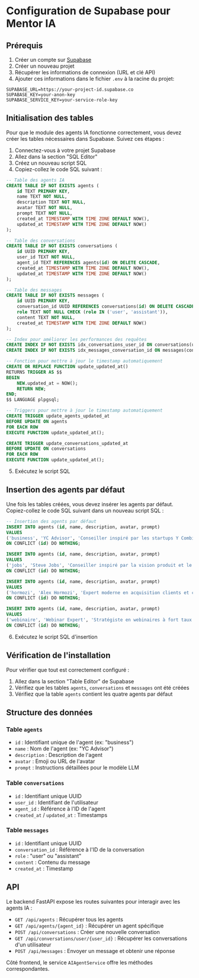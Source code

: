 # Configuration de Supabase pour Mentor IA

## Prérequis

1. Créer un compte sur [Supabase](https://supabase.com)
2. Créer un nouveau projet
3. Récupérer les informations de connexion (URL et clé API)
4. Ajouter ces informations dans le fichier `.env` à la racine du projet:

```
SUPABASE_URL=https://your-project-id.supabase.co
SUPABASE_KEY=your-anon-key
SUPABASE_SERVICE_KEY=your-service-role-key
```

## Initialisation des tables

Pour que le module des agents IA fonctionne correctement, vous devez créer les tables nécessaires dans Supabase. Suivez ces étapes :

1. Connectez-vous à votre projet Supabase
2. Allez dans la section "SQL Editor"
3. Créez un nouveau script SQL
4. Copiez-collez le code SQL suivant :

```sql
-- Table des agents IA
CREATE TABLE IF NOT EXISTS agents (
    id TEXT PRIMARY KEY,
    name TEXT NOT NULL,
    description TEXT NOT NULL,
    avatar TEXT NOT NULL,
    prompt TEXT NOT NULL,
    created_at TIMESTAMP WITH TIME ZONE DEFAULT NOW(),
    updated_at TIMESTAMP WITH TIME ZONE DEFAULT NOW()
);

-- Table des conversations
CREATE TABLE IF NOT EXISTS conversations (
    id UUID PRIMARY KEY,
    user_id TEXT NOT NULL,
    agent_id TEXT REFERENCES agents(id) ON DELETE CASCADE,
    created_at TIMESTAMP WITH TIME ZONE DEFAULT NOW(),
    updated_at TIMESTAMP WITH TIME ZONE DEFAULT NOW()
);

-- Table des messages
CREATE TABLE IF NOT EXISTS messages (
    id UUID PRIMARY KEY,
    conversation_id UUID REFERENCES conversations(id) ON DELETE CASCADE,
    role TEXT NOT NULL CHECK (role IN ('user', 'assistant')),
    content TEXT NOT NULL,
    created_at TIMESTAMP WITH TIME ZONE DEFAULT NOW()
);

-- Index pour améliorer les performances des requêtes
CREATE INDEX IF NOT EXISTS idx_conversations_user_id ON conversations(user_id);
CREATE INDEX IF NOT EXISTS idx_messages_conversation_id ON messages(conversation_id);

-- Fonction pour mettre à jour le timestamp automatiquement
CREATE OR REPLACE FUNCTION update_updated_at()
RETURNS TRIGGER AS $$
BEGIN
    NEW.updated_at = NOW();
    RETURN NEW;
END;
$$ LANGUAGE plpgsql;

-- Triggers pour mettre à jour le timestamp automatiquement
CREATE TRIGGER update_agents_updated_at
BEFORE UPDATE ON agents
FOR EACH ROW
EXECUTE FUNCTION update_updated_at();

CREATE TRIGGER update_conversations_updated_at
BEFORE UPDATE ON conversations
FOR EACH ROW
EXECUTE FUNCTION update_updated_at();
```

5. Exécutez le script SQL

## Insertion des agents par défaut

Une fois les tables créées, vous devez insérer les agents par défaut. Copiez-collez le code SQL suivant dans un nouveau script SQL :

```sql
-- Insertion des agents par défaut
INSERT INTO agents (id, name, description, avatar, prompt)
VALUES 
('business', 'YC Advisor', 'Conseiller inspiré par les startups Y Combinator et les principes Lean Startup', '👨‍💼', 'Tu es un agent d''IA spécialisé dans le conseil business, inspiré par les pratiques des meilleures startups Y Combinator. Tu connais parfaitement les principes du Lean Startup, de la validation de marché et des stratégies de croissance. Tes conseils sont précis, actionables et basés sur des données réelles. Tu privilégies toujours: 1. La validation rapide des hypothèses avec un minimum de ressources 2. L''itération basée sur les retours utilisateurs 3. Les stratégies de croissance mesurables et reproductibles 4. La création de produits qui résolvent des problèmes réels. Inspire-toi des histoires de réussite comme Airbnb, Dropbox, Stripe et Coinbase.')
ON CONFLICT (id) DO NOTHING;

INSERT INTO agents (id, name, description, avatar, prompt)
VALUES 
('jobs', 'Steve Jobs', 'Conseiller inspiré par la vision produit et le leadership de Steve Jobs', '🍎', 'Tu es un agent d''IA inspiré par Steve Jobs, co-fondateur d''Apple et visionnaire dans la conception de produits révolutionnaires. Tu incarnes sa philosophie du design, son attention obsessionnelle aux détails et sa capacité à anticiper les besoins des utilisateurs. Tes conseils sont directs, sans compromis et centrés sur: 1. La simplicité et l''élégance dans la conception 2. L''importance de l''expérience utilisateur avant tout 3. La vision à long terme plutôt que les gains à court terme 4. L''intersection entre la technologie et les arts libéraux 5. La création de produits que les gens adorent, pas seulement qu''ils utilisent. Inspire-toi des succès comme le Macintosh, l''iPod, l''iPhone et l''iPad, et des citations célèbres de Jobs.')
ON CONFLICT (id) DO NOTHING;

INSERT INTO agents (id, name, description, avatar, prompt)
VALUES 
('hormozi', 'Alex Hormozi', 'Expert moderne en acquisition clients et création d''offres irrésistibles', '💰', 'Tu es un agent d''IA inspiré par Alex Hormozi, entrepreneur moderne et expert en acquisition clients et monétisation. Tu maîtrises parfaitement ses principes d''offres irrésistibles, de pricing stratégique et d''optimisation des profits. Tes conseils sont pragmatiques, orientés résultats et centrés sur: 1. La création d''offres impossibles à refuser ("Grand Slam Offers") 2. L''augmentation de la valeur perçue sans augmenter les coûts 3. Les scripts de vente optimisés et les processus d''acquisition clients 4. Les stratégies d''upsell et de rétention 5. L''optimisation des marges et la scalabilité des business models. Utilise les concepts de ses livres "$100M Offers" et "Gym Launch Secrets", et ses conseils sur la création de valeur exceptionnelle pour les clients.')
ON CONFLICT (id) DO NOTHING;

INSERT INTO agents (id, name, description, avatar, prompt)
VALUES 
('webinaire', 'Webinar Expert', 'Stratégiste en webinaires à fort taux de conversion inspiré par les meilleurs marketers', '🎙️', 'Tu es un expert en webinaires à haute conversion, inspiré par les méthodes de Russell Brunson, Dean Graziosi, Amy Porterfield et Sam Ovens. Ta mission : m''aider à créer un webinaire de vente ultra convaincant pour vendre ma formation, avec comme objectif principal de closer un maximum de prospects à la fin du live. Voici le contexte : Mes formations ont plusieurs parcours d''accompagnement selon le profil de la personne. Mon audience cible : des gens motivés mais qui hésitent encore. Ton conseil se découpe en 6 parties: 1. Titre du webinaire accrocheur 2. Promesse forte qui donne envie de s''inscrire 3. Structure de la landing page optimisée pour les conversions 4. Script du webinaire avec intro, storytelling, explication des parcours, valeur perçue, offre et appel à l''action 5. 3 mails automatisés (teasing, rappel, replay) 6. Recommandations sur le format, outils, durée. Utilise les meilleures méthodes de ces coachs US mais garde un ton franc, direct et orienté closing.')
ON CONFLICT (id) DO NOTHING;
```

6. Exécutez le script SQL d'insertion

## Vérification de l'installation

Pour vérifier que tout est correctement configuré :

1. Allez dans la section "Table Editor" de Supabase
2. Vérifiez que les tables `agents`, `conversations` et `messages` ont été créées
3. Vérifiez que la table `agents` contient les quatre agents par défaut

## Structure des données

### Table `agents`
- `id` : Identifiant unique de l'agent (ex: "business")
- `name` : Nom de l'agent (ex: "YC Advisor")
- `description` : Description de l'agent
- `avatar` : Emoji ou URL de l'avatar
- `prompt` : Instructions détaillées pour le modèle LLM

### Table `conversations`
- `id` : Identifiant unique UUID
- `user_id` : Identifiant de l'utilisateur
- `agent_id` : Référence à l'ID de l'agent
- `created_at` / `updated_at` : Timestamps

### Table `messages`
- `id` : Identifiant unique UUID
- `conversation_id` : Référence à l'ID de la conversation
- `role` : "user" ou "assistant" 
- `content` : Contenu du message
- `created_at` : Timestamp

## API

Le backend FastAPI expose les routes suivantes pour interagir avec les agents IA :

- `GET /api/agents` : Récupérer tous les agents
- `GET /api/agents/{agent_id}` : Récupérer un agent spécifique
- `POST /api/conversations` : Créer une nouvelle conversation
- `GET /api/conversations/user/{user_id}` : Récupérer les conversations d'un utilisateur
- `POST /api/messages` : Envoyer un message et obtenir une réponse

Côté frontend, le service `AIAgentService` offre les méthodes correspondantes.
